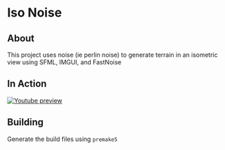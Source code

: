 # Iso Noise
## About
This project uses noise (ie perlin noise) to generate terrain in an isometric view using SFML, IMGUI, and FastNoise

## In Action
[![Youtube preview](https://img.youtube.com/vi/2r8R0qviPdg/0.jpg)](https://www.youtube.com/watch?v=2r8R0qviPdg)

## Building
Generate the build files using `premake5`
